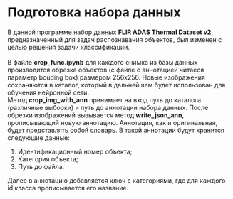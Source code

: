 # Подготовка набора данных

В данной программе набор данных <b>FLIR ADAS Thermal Dataset v2</b>, предназначенный для задач распознавания объектов, был изменен с целью решения задачи классификации.
<br><br>
В файле <b>crop_func.ipynb</b> для каждого снимка из базы данных производится обрезка объектов (с файле с аннотацией читаеся параметр bouding box) размером 256х256.
Новые изображения сохраняются в каталог, который в дальнейшем будет использован для обучения нейронной сети.
 <br>
Метод <b>crop_img_with_ann</b> принимает на вход путь до каталога (различные выборки) и путь до аннотации набора данных. После обрезки изображений вызывается метод <b>write_json_ann</b>, прописывающий новую аннотацию. Аннотация, как и оригинальная, будет представлять собой словарь. В такой аннотации будут хранится следуюшие данные:
1) Идентификационный номер объекта;
2) Категория объекта;
3) Путь до файла.

Далее в аннотацию добавляется ключ с категориями, где для каждого id класса прописывается его название.

